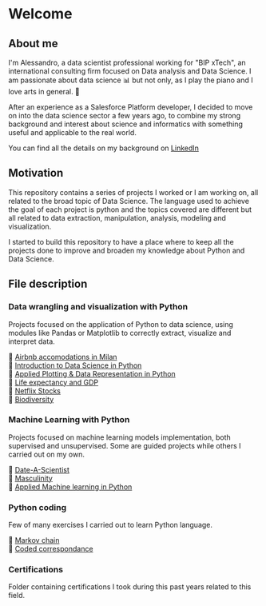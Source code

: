 # Welcome

## About me
I'm Alessandro, a data scientist professional working for "BIP xTech", an international consulting firm focused on Data analysis and Data Science. I am passionate about data science 📊 but not only, as I play the piano and I love arts in general. 🎼

After an experience as a Salesforce Platform developer, I decided to move on into the data science sector a few years ago, to combine my strong background and interest about science and informatics with something useful and applicable to the real world.

You can find all the details on my background on [LinkedIn](https://www.linkedin.com/in/alessandro-guarnieri-ag/)

## Motivation
This repository contains a series of projects I worked or I am working on, all related to the broad topic of Data Science.
The language used to achieve the goal of each project is python and the topics covered are different but all related to 
data extraction, manipulation, analysis, modeling and visualization.

I started to build this repository to have a place where to keep all the projects done to improve and broaden my knowledge about
Python and Data Science.

## File description

### Data wrangling and visualization with Python

Projects focused on the application of Python to data science, using modules like Pandas or Matplotlib to correctly extract, visualize and interpret data.

:blue_book: [Airbnb accomodations in Milan](https://github.com/AleGuarnieri/Airbnb-accomodations-analysis-in-Milan)  
:ledger: [Introduction to Data Science in Python](https://github.com/AleGuarnieri/aleguarnieri.github.io/tree/master/Data%20wrangling%20and%20visualization%20with%20Python/Introduction%20to%20Data%20Science%20in%20Python)  
:orange_book: [Applied Plotting & Data Representation in Python](https://github.com/AleGuarnieri/aleguarnieri.github.io/tree/master/Data%20wrangling%20and%20visualization%20with%20Python/Applied%20Plotting%2C%20Charting%20%26%20Data%20Representation%20in%20Python)  
:green_book: [Life expectancy and GDP](https://github.com/AleGuarnieri/aleguarnieri.github.io/tree/master/Data%20wrangling%20and%20visualization%20with%20Python/Life%20expectancy%20and%20GDP)  
:ledger: [Netflix Stocks](https://github.com/AleGuarnieri/aleguarnieri.github.io/tree/master/Data%20wrangling%20and%20visualization%20with%20Python/Netflix%20Stocks)  
:blue_book: [Biodiversity](https://github.com/AleGuarnieri/aleguarnieri.github.io/tree/master/Data%20wrangling%20and%20visualization%20with%20Python/Biodiversity)  

### Machine Learning with Python

Projects focused on machine learning models implementation, both supervised and unsupervised. Some are guided projects while others I carried out on my own.

:blue_book: [Date-A-Scientist](https://github.com/AleGuarnieri/aleguarnieri.github.io/tree/master/Machine%20Learning%20with%20Python/Date-a-Scientist)  
:orange_book: [Masculinity](https://github.com/AleGuarnieri/aleguarnieri.github.io/tree/master/Machine%20Learning%20with%20Python/Masculinity)  
:green_book: [Applied Machine learning in Python](https://github.com/AleGuarnieri/aleguarnieri.github.io/tree/master/Machine%20Learning%20with%20Python/Applied%20Machine%20learning%20in%20Python)  

### Python coding

Few of many exercises I carried out to learn Python language. 

:page_facing_up: [Markov chain](https://github.com/AleGuarnieri/aleguarnieri.github.io/tree/master/Python%20coding/Python_Capstone_Project)  
:page_facing_up: [Coded correspondance](https://github.com/AleGuarnieri/aleguarnieri.github.io/tree/master/Python%20coding/Coded%20correspondence)  

### Certifications
Folder containing certifications I took during this past years related to this field.